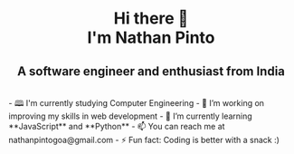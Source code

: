 <h1 align="center" >Hi there 👋<br>I'm Nathan Pinto</h1>
<h2 align="center">A software engineer and enthusiast from India</h2>
<br>
- 🕮 I'm currently studying Computer Engineering
- 🔭 I’m working on improving my skills in web development
- 🌱 I’m currently learning **JavaScript** and **Python**
- 📫 You can reach me at nathanpintogoa@gmail.com
- ⚡ Fun fact: Coding is better with a snack :)
